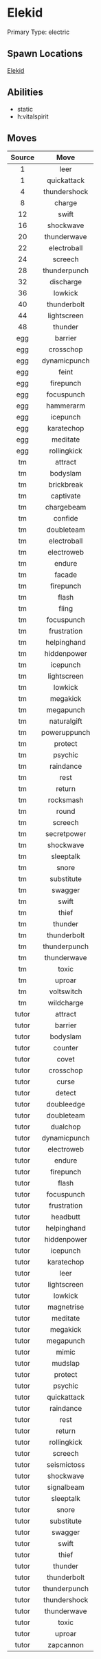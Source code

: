 # Elekid  
Primary Type: electric  
  
## Spawn Locations  
[Elekid](/data/spawn_presets/elekid.md)  
  
## Abilities  
  * static
  * h:vitalspirit
  
  
## Moves  
  
| Source | Move |  
|:---:|:---:|  
| 1 | leer |  
| 1 | quickattack |  
| 4 | thundershock |  
| 8 | charge |  
| 12 | swift |  
| 16 | shockwave |  
| 20 | thunderwave |  
| 22 | electroball |  
| 24 | screech |  
| 28 | thunderpunch |  
| 32 | discharge |  
| 36 | lowkick |  
| 40 | thunderbolt |  
| 44 | lightscreen |  
| 48 | thunder |  
| egg | barrier |  
| egg | crosschop |  
| egg | dynamicpunch |  
| egg | feint |  
| egg | firepunch |  
| egg | focuspunch |  
| egg | hammerarm |  
| egg | icepunch |  
| egg | karatechop |  
| egg | meditate |  
| egg | rollingkick |  
| tm | attract |  
| tm | bodyslam |  
| tm | brickbreak |  
| tm | captivate |  
| tm | chargebeam |  
| tm | confide |  
| tm | doubleteam |  
| tm | electroball |  
| tm | electroweb |  
| tm | endure |  
| tm | facade |  
| tm | firepunch |  
| tm | flash |  
| tm | fling |  
| tm | focuspunch |  
| tm | frustration |  
| tm | helpinghand |  
| tm | hiddenpower |  
| tm | icepunch |  
| tm | lightscreen |  
| tm | lowkick |  
| tm | megakick |  
| tm | megapunch |  
| tm | naturalgift |  
| tm | poweruppunch |  
| tm | protect |  
| tm | psychic |  
| tm | raindance |  
| tm | rest |  
| tm | return |  
| tm | rocksmash |  
| tm | round |  
| tm | screech |  
| tm | secretpower |  
| tm | shockwave |  
| tm | sleeptalk |  
| tm | snore |  
| tm | substitute |  
| tm | swagger |  
| tm | swift |  
| tm | thief |  
| tm | thunder |  
| tm | thunderbolt |  
| tm | thunderpunch |  
| tm | thunderwave |  
| tm | toxic |  
| tm | uproar |  
| tm | voltswitch |  
| tm | wildcharge |  
| tutor | attract |  
| tutor | barrier |  
| tutor | bodyslam |  
| tutor | counter |  
| tutor | covet |  
| tutor | crosschop |  
| tutor | curse |  
| tutor | detect |  
| tutor | doubleedge |  
| tutor | doubleteam |  
| tutor | dualchop |  
| tutor | dynamicpunch |  
| tutor | electroweb |  
| tutor | endure |  
| tutor | firepunch |  
| tutor | flash |  
| tutor | focuspunch |  
| tutor | frustration |  
| tutor | headbutt |  
| tutor | helpinghand |  
| tutor | hiddenpower |  
| tutor | icepunch |  
| tutor | karatechop |  
| tutor | leer |  
| tutor | lightscreen |  
| tutor | lowkick |  
| tutor | magnetrise |  
| tutor | meditate |  
| tutor | megakick |  
| tutor | megapunch |  
| tutor | mimic |  
| tutor | mudslap |  
| tutor | protect |  
| tutor | psychic |  
| tutor | quickattack |  
| tutor | raindance |  
| tutor | rest |  
| tutor | return |  
| tutor | rollingkick |  
| tutor | screech |  
| tutor | seismictoss |  
| tutor | shockwave |  
| tutor | signalbeam |  
| tutor | sleeptalk |  
| tutor | snore |  
| tutor | substitute |  
| tutor | swagger |  
| tutor | swift |  
| tutor | thief |  
| tutor | thunder |  
| tutor | thunderbolt |  
| tutor | thunderpunch |  
| tutor | thundershock |  
| tutor | thunderwave |  
| tutor | toxic |  
| tutor | uproar |  
| tutor | zapcannon |  
  

